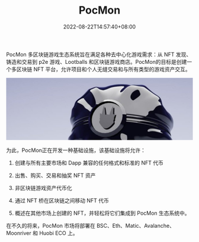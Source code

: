 ﻿---
title: "PocMon"
description: "PocMon 多区块链游戏生态系统旨在满足各种去中心化游戏需求：从 NFT 发现、铸造和交易到 p2e 游戏、Lootballs 和区块链游戏商店。"
date: 2022-08-22T14:57:40+08:00
lastmod: 2022-08-22T14:57:40+08:00
draft: false
authors: ["Simon"]
featuredImage: "pocmon.png"
tags: ["Marketplaces","PocMon"]
categories: ["nfts"]
nfts: ["Marketplaces"]
blockchain: "BSC"
website: "https://pocmons.com/"
twitter: "https://twitter.com/pocmoncom"
discord: "https://discord.com/invite/EzE3pdKYHM"
telegram: "https://t.me/pocmoncom"
github: "https://github.com/Pocmoncom"
youtube: ""
twitch: ""
facebook: "https://www.facebook.com/PocMonCom/"
instagram: "https://www.instagram.com/pocmoncom/"
reddit: "https://www.reddit.com/r/pocmoncom/"
medium: "https://pocmon.medium.com/"
steam: ""
gitbook: ""
googleplay: ""
appstore: ""
status: "Live"
weight: 
lightgallery: true
toc: true
pinned: false
recommend: false
recommend1: false
---
PocMon 多区块链游戏生态系统旨在满足各种去中心化游戏需求：从 NFT 发现、铸造和交易到 p2e 游戏、Lootballs 和区块链游戏商店。PocMon的目标是创建一个多区块链 NFT 平台，允许项目和个人无缝交易和与所有类型的游戏资产交互。

![配图](1036951360.jpg)

为此，PocMon正在开发一种基础设施，该基础设施将允许：

1. 创建与所有主要市场和 Dapp 兼容的任何格式和标准的 NFT 代币

2. 出售、购买、交易和抽奖 NFT 资产

3. 非区块链游戏资产代币化

4. 通过 NFT 桥在区块链之间移动 NFT 代币

5. 概述在其他市场上创建的 NFT，并轻松将它们集成到 PocMon 生态系统中。

在不久的将来，PocMon 市场将部署在 BSC、Eth、Matic、Avalanche、Moonriver 和 Huobi ECO 上。